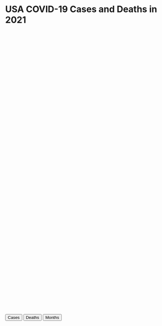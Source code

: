 <html>
  <script src='https://d3js.org/d3.v6.js'></script>
  <style> rect {fill: gray; stroke: black; stroke-width: 2}</style>
  <head>
    <meta charset="utf-8">
    <title>CS416 Narrative Visualization</title>
    <link href="Style.css" rel="stylesheet" type="text/css">
  </head>
  <body onload='init()'>
    <div class="center_text">
      <h1>USA COVID-19 Cases and Deaths in 2021</h1>
    </div>
    <div class="center" id="my_dataviz" style="width:1500px; height:900px;"></div>
    <div class="center">
      <button id="b1" onclick="button_1()">Cases</button>
      <button id="b2" onclick="button_2()">Deaths</button>
      <button id="b3" onclick="button_3()">Months</button>
    </div>
    <script src="Chart.js" type="text/javascript"></script>
  </body>
</html>
